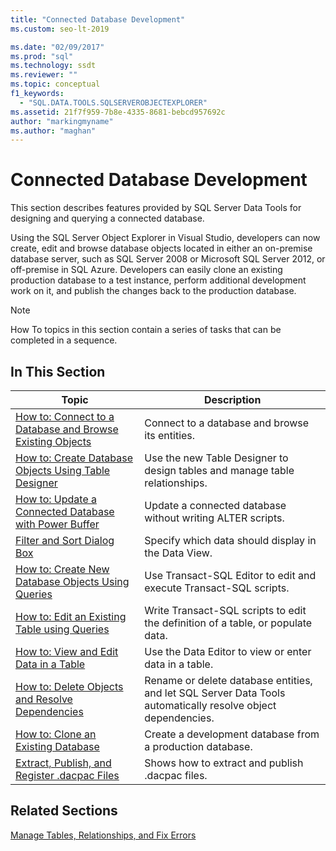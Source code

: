 ```yaml
---
title: "Connected Database Development"
ms.custom: seo-lt-2019

ms.date: "02/09/2017"
ms.prod: "sql"
ms.technology: ssdt
ms.reviewer: ""
ms.topic: conceptual
f1_keywords: 
  - "SQL.DATA.TOOLS.SQLSERVEROBJECTEXPLORER"
ms.assetid: 21f7f959-7b8e-4335-8681-bebcd957692c
author: "markingmyname"
ms.author: "maghan"
---
```

# Connected Database Development
This section describes features provided by SQL Server Data Tools for designing and querying a connected database.  
  
Using the SQL Server Object Explorer in Visual Studio, developers can now create, edit and browse database objects located in either an on-premise database server, such as SQL Server 2008 or Microsoft SQL Server 2012, or off-premise in SQL Azure. Developers can easily clone an existing production database to a test instance, perform additional development work on it, and publish the changes back to the production database.  
  
> [!NOTE]  
> How To topics in this section contain a series of tasks that can be completed in a sequence.  
  
## In This Section  
  
|Topic|Description|  
|---------|---------------|  
|[How to: Connect to a Database and Browse Existing Objects](../ssdt/how-to-connect-to-a-database-and-browse-existing-objects.md)|Connect to a database and browse its entities.|  
|[How to: Create Database Objects Using Table Designer](../ssdt/how-to-create-database-objects-using-table-designer.md)|Use the new Table Designer to design tables and manage table relationships.|  
|[How to: Update a Connected Database with Power Buffer](../ssdt/how-to-update-a-connected-database-with-power-buffer.md)|Update a connected database without writing ALTER scripts.|  
|[Filter and Sort Dialog Box](../ssdt/filter-and-sort-dialog-box.md)|Specify which data should display in the Data View.|  
|[How to: Create New Database Objects Using Queries](../ssdt/how-to-create-new-database-objects-using-queries.md)|Use Transact\-SQL Editor to edit and execute Transact\-SQL scripts.|  
|[How to: Edit an Existing Table using Queries](../ssdt/how-to-edit-an-existing-table-using-queries.md)|Write Transact\-SQL scripts to edit the definition of a table, or populate data.|  
|[How to: View and Edit Data in a Table](../ssdt/how-to-view-and-edit-data-in-a-table.md)|Use the Data Editor to view or enter data in a table.|  
|[How to: Delete Objects and Resolve Dependencies](../ssdt/how-to-delete-objects-and-resolve-dependencies.md)|Rename or delete database entities, and let SQL Server Data Tools automatically resolve object dependencies.|  
|[How to: Clone an Existing Database](../ssdt/how-to-clone-an-existing-database.md)|Create a development database from a production database.|  
|[Extract, Publish, and Register .dacpac Files](../ssdt/extract-publish-and-register-dacpac-files.md)|Shows how to extract and publish .dacpac files.|  
  
## Related Sections  
[Manage Tables, Relationships, and Fix Errors](../ssdt/manage-tables-relationships-and-fix-errors.md)  
  

